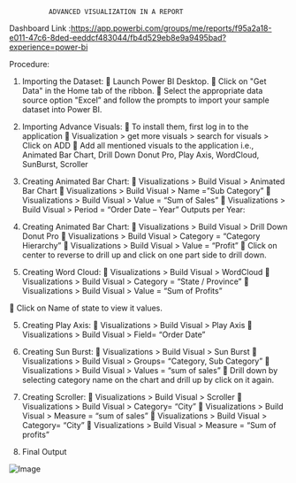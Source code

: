               ADVANCED VISUALIZATION IN A REPORT



Dashboard Link :https://app.powerbi.com/groups/me/reports/f95a2a18-e011-47c6-8ded-eeddcf483044/fb4d529eb8e9a9495bad?experience=power-bi



Procedure:
1.	Importing the Dataset:
	Launch Power BI Desktop.
	Click on "Get Data" in the Home tab of the ribbon.
	Select the appropriate data source option "Excel” and follow the prompts to import your sample dataset into Power BI.
2.	Importing Advance Visuals:
	To install them, first log in to the application
	Visualization > get more visuals > search for visuals > Click on ADD
	Add all mentioned visuals to the application i.e., Animated Bar Chart, Drill Down Donut Pro, Play Axis, WordCloud, SunBurst, Scroller
 

3.	Creating Animated Bar Chart:
	Visualizations > Build Visual > Animated Bar Chart
	Visualizations > Build Visual > Name =”Sub Category”
	Visualizations > Build Visual > Value = “Sum of Sales”
	Visualizations > Build Visual > Period = “Order Date – Year”
Outputs per Year:
 



3.	Creating Animated Bar Chart:
	Visualizations > Build Visual > Drill Down Donut Pro
	Visualizations > Build Visual > Category = “Category Hierarchy”
	Visualizations > Build Visual > Value = “Profit”
	Click on center to reverse to drill up and click on one part side to drill down.


4.	Creating Word Cloud:
	Visualizations > Build Visual > WordCloud
	Visualizations > Build Visual > Category = “State / Province”
	Visualizations > Build Visual > Value = “Sum of Profits”
 

	Click on Name of state to view it values.

5.	Creating Play Axis:
	Visualizations > Build Visual > Play Axis
	Visualizations > Build Visual > Field= “Order Date”

6.	Creating Sun Burst:
	Visualizations > Build Visual > Sun Burst
	Visualizations > Build Visual > Groups= “Category, Sub Category”
	Visualizations > Build Visual > Values = “sum of sales”
	Drill down by selecting category name on the chart and drill up by click on it again.


6.	Creating Scroller:
	Visualizations > Build Visual > Scroller
	Visualizations > Build Visual > Category= “City”
	Visualizations > Build Visual > Measure = “sum of sales”
	Visualizations > Build Visual > Category= “City”
	Visualizations > Build Visual > Measure = “Sum of profits”

 
7. Final Output


![Image](https://github.com/user-attachments/assets/1a4ff9bb-1f1e-4998-b45d-9b4ddd8b3dab)
